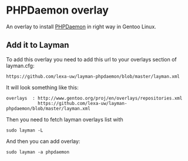 PHPDaemon overlay
=================

An overlay to install [PHPDaemon](http://github.com/kakserpom/phpdaemon) in right way in Gentoo Linux.

Add it to Layman
----------------

To add this overlay you need to add this url to your overlays section of layman.cfg:

    https://github.com/lexa-uw/layman-phpdaemon/blob/master/layman.xml

It will look something like this:

    overlays  : http://www.gentoo.org/proj/en/overlays/repositories.xml
                https://github.com/lexa-uw/layman-phpdaemon/blob/master/layman.xml

Then you need to fetch layman overlays list with

    sudo layman -L

And then you can add overlay:

    sudo layman -a phpdaemon
